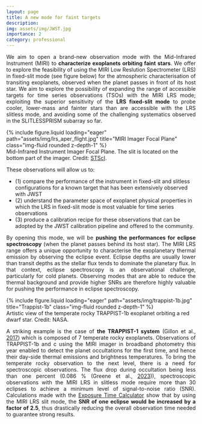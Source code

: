 ```yaml
---
layout: page
title: A new mode for faint targets
description: 
img: assets/img/JWST.jpg
importance: 2
category: professional
---
```



<p style="text-align:justify;">
We aim to open a brand-new observation mode with the Mid-Infrared Instrument (MIRI) to <strong>characterize exoplanets orbiting faint stars</strong>. We offer to explore the feasibility of using the MIRI Low Reslution Spectrometer (LRS) in fixed-slit mode (see figure below) for the atmospheric characterisation of transiting exoplanets, observed when the planet passes in front of its host star. We aim to explore the possibility of expanding the range of accessible targets for time series observations (TSOs) with the MIRI LRS mode; exploiting the superior sensitivity of the <strong>LRS fixed-slit mode</strong> to probe cooler, lower-mass and fainter stars than are accessible with the LRS slitless mode, and avoiding some of the challenging systematics observed in the SLITLESSPRISM subarray so far. 
</p>

<div class="row">
    <div class="col-sm mt-3 mt-md-0">
        {% include figure.liquid loading="eager" path="assets/img/lrs_aper_flight.jpg" title="MIRI Imager Focal Plane" class="img-fluid rounded z-depth-1" %}
    </div>
</div>
<div class="caption">
    Mid-Infrared Instrument Imager Focal Plane. The slit is located on the bottom part of the imager. Credit: <a href="https://jwst-docs.stsci.edu/jwst-mid-infrared-instrument/miri-observing-modes/miri-low-resolution-spectroscopy#gsc.tab=0">STScI</a>.
</div>

<p style="text-align:justify;">
These observations will allow us to: 
<ul>
    <li>(1) compare the performance of the instrument in fixed-slit and slitless configurations for a known target that has been extensively observed with JWST </li>
    <li>(2) understand the parameter space of exoplanet physical properties in which the LRS in fixed-slit mode is most valuable for time series observations</li>
    <li>(3) produce a calibration recipe for these observations that can be adopted by the JWST calibration pipeline and offered to the community.</li>
</ul>
</p>
<p style="text-align:justify;">
By opening this mode, we will be <strong>pushing the performances for eclipse spectroscopy</strong> (when the planet passes behind its host star). The MIRI LRS range offers a unique opportunity to characterise the exoplanetary thermal emission by observing the eclipse event. Eclipse depths are usually lower than transit depths as the stellar flux tends to dominate the planetary flux. In that context, eclipse spectroscopy is an observational challenge, particularly for cold planets. Observing modes that are able to reduce the thermal background and provide higher SNRs are therefore highly valuable for pushing the performance in eclipse spectroscopy.
</p>


<div class="col-sm mt-3 mt-md-0">
    {% include figure.liquid loading="eager" path="assets/img/trappist-1b.jpg" title="Trappist-1b" class="img-fluid rounded z-depth-1" %}
</div>


<div class="caption">
    Artistic view of the temperate rocky TRAPPIST-1b exoplanet orbiting a red dwarf star. Credit: NASA.
</div>

<p style="text-align:justify;">
A striking example is the case of <strong>the TRAPPIST-1 system</strong> (Gillon et al., <a href="http://www.nature.com/articles/nature21360">2017</a>) which is composed of 7 temperate rocky exoplanets. Observations of TRAPPIST-1b and c using the MIRI imager in broadband photometry this year enabled to detect the planet occultations for the first time, and hence their day-side thermal emissions and brightness temperatures. To bring the temperate rocky observation to the next level, there is a need for spectroscopic observations. The flux drop during occultation being less than one percent (0.086 % (Greene et al.,  <a href="https://www.nature.com/articles/s41586-023-05951-7">2023</a>)), spectroscopic observations with the MIRI LRS in slitless mode require more than 30 eclipses to achieve a minimum level of signal-to-noise ratio (SNR). Calculations made with the  <a href="https://jwst-docs.stsci.edu/jwst-exposure-time-calculator-overview#gsc.tab=0">Exposure Time Calculator</a> show that by using the MIRI LRS slit mode, the <strong>SNR of one eclipse would be increased by a factor of 2.5</strong>, thus drastically reducing the overall observation time needed to guarantee strong results.
</p>
